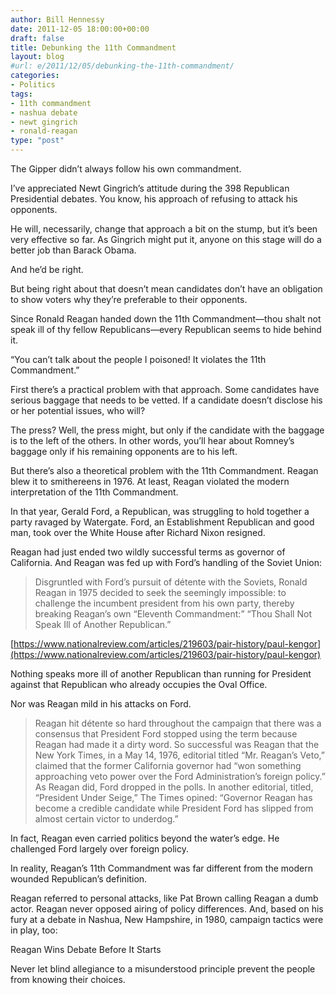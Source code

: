 ```yaml
---
author: Bill Hennessy
date: 2011-12-05 18:00:00+00:00
draft: false
title: Debunking the 11th Commandment
layout: blog
#url: e/2011/12/05/debunking-the-11th-commandment/
categories:
- Politics
tags:
- 11th commandment
- nashua debate
- newt gingrich
- ronald-reagan
type: "post"
---
```


The Gipper didn’t always follow his own commandment.

I’ve appreciated Newt Gingrich’s attitude during the 398 Republican Presidential debates. You know, his approach of refusing to attack his opponents. 

He will, necessarily, change that approach a bit on the stump, but it’s been very effective so far. As Gingrich might put it, anyone on this stage will do a better job than Barack Obama. 

And he’d be right. 

But being right about that doesn’t mean candidates don’t have an obligation to show voters why they’re preferable to their opponents. 

Since Ronald Reagan handed down the 11th Commandment—thou shalt not speak ill of thy fellow Republicans—every Republican seems to hide behind it. 

“You can’t talk about the people I poisoned! It violates the 11th Commandment.”

First there’s a practical problem with that approach. Some candidates have serious baggage that needs to be vetted. If a candidate doesn’t disclose his or her potential issues, who will? 

The press? Well, the press might, but only if the candidate with the baggage is to the left of the others. In other words, you’ll hear about Romney’s baggage only if his remaining opponents are to his left. 

But there’s also a theoretical problem with the 11th Commandment. Reagan blew it to smithereens in 1976. At least, Reagan violated the modern interpretation of the 11th Commandment. 

In that year, Gerald Ford, a Republican, was struggling to hold together a party ravaged by Watergate. Ford, an Establishment Republican and good man, took over the White House after Richard Nixon resigned. 

Reagan had just ended two wildly successful terms as governor of California. And Reagan was fed up with Ford’s handling of the Soviet Union:



> Disgruntled with Ford’s pursuit of détente with the Soviets, Ronald Reagan in 1975 decided to seek the seemingly impossible: to challenge the incumbent president from his own party, thereby breaking Reagan’s own “Eleventh Commandment:” “Thou Shall Not Speak Ill of Another Republican.” 

[https://www.nationalreview.com/articles/219603/pair-history/paul-kengor](https://www.nationalreview.com/articles/219603/pair-history/paul-kengor)





Nothing speaks more ill of another Republican than running for President against that Republican who already occupies the Oval Office.

Nor was Reagan mild in his attacks on Ford.



> Reagan hit détente so hard throughout the campaign that there was a consensus that President Ford stopped using the term because Reagan had made it a dirty word. So successful was Reagan that the New York Times, in a May 14, 1976, editorial titled “Mr. Reagan’s Veto,” claimed that the former California governor had “won something approaching veto power over the Ford Administration’s foreign policy.” As Reagan did, Ford dropped in the polls. In another editorial, titled, “President Under Seige,” The Times opined: “Governor Reagan has become a credible candidate while President Ford has slipped from almost certain victor to underdog.”





In fact, Reagan even carried politics beyond the water’s edge. He challenged Ford largely over foreign policy. 

In reality, Reagan’s 11th Commandment was far different from the modern wounded Republican’s definition. 

Reagan referred to personal attacks, like Pat Brown calling Reagan a dumb actor. Reagan never opposed airing of policy differences. And, based on his fury at a debate in Nashua, New Hampshire, in 1980, campaign tactics were in play, too:



Reagan Wins Debate Before It Starts





Never let blind allegiance to a misunderstood principle prevent the people from knowing their choices.
